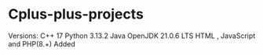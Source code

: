 # Cplus-plus-projects

Versions: 
C++ 17
Python  3.13.2
Java OpenJDK 21.0.6 LTS
HTML , JavaScript and PHP(8.+) Added